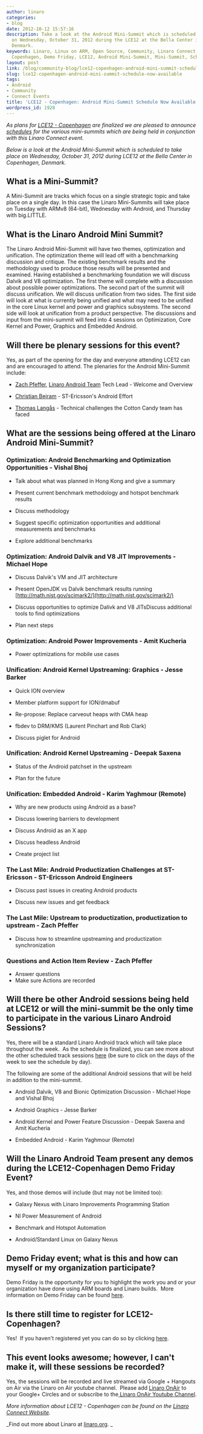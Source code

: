 ```yaml
---
author: linaro
categories:
- blog
date: 2012-10-12 15:57:16
description: Take a look at the Android Mini-Summit which is scheduled to take place
  on Wednesday, October 31, 2012 during the LCE12 at the Bella Center in Copenhagen,
  Denmark.
keywords: Linaro, Linux on ARM, Open Source, Community, Linaro Connect, Bella Center,
  Copenhagen, Demo Friday, LCE12, Android Mini-Summit, Mini-Summit, Schedule
layout: post
link: /blog/community-blog/lce12-copenhagen-android-mini-summit-schedule-now-available/
slug: lce12-copenhagen-android-mini-summit-schedule-now-available
tags:
- Android
- Community
- Connect Events
title: 'LCE12 - Copenhagen: Android Mini-Summit Schedule Now Available'
wordpress_id: 1928
---
```


_As plans for [LCE12 - Copenhagen](http://connect.linaro.org/resources/#welcome) are finalized we are pleased to announce [schedules](http://connect.linaro.org/resources/#schedule) for the various mini-summits which are being held in conjunction with this Linaro Connect event._

_Below is a look at the Android Mini-Summit which is scheduled to take place on Wednesday, October 31, 2012 during LCE12 at the Bella Center in Copenhagen, Denmark._


## What is a Mini-Summit?


A Mini-Summit are tracks which focus on a single strategic topic and take place on a single day.  In this case the Linaro Mini-Summits will take place on Tuesday with ARMv8 (64-bit), Wednesday with Android, and Thursday with big.LITTLE.


## What is the Linaro Android Mini Summit?


The Linaro Android Mini-Summit will have two themes, optimization and unification. The optimization theme will lead off with a benchmarking discussion and critique. The existing benchmark results and the methodology used to produce those results will be presented and examined. Having established a benchmarking foundation we will discuss Dalvik and V8 optimization. The first theme will complete with a discussion about possible power optimizations. The second part of the summit will discuss unification. We will discuss unification from two sides. The first side will look at what is currently being unified and what may need to be unified in the core Linux kernel and power and graphics subsystems. The second side will look at unification from a product perspective. The discussions and input from the mini-summit will feed into 4 sessions on Optimization, Core Kernel and Power, Graphics and Embedded Android.


## Will there be plenary sessions for this event?


Yes, as part of the opening for the day and everyone attending LCE12 can and are encouraged to attend.  The plenaries for the Android Mini-Summit include:




  * [Zach Pfeffer](/about/), [Linaro Android Team](/about/) Tech Lead - Welcome and Overview


  * [Christian Bejram](https://plus.google.com/116862664037516190766/about) - ST-Ericsson's Android Effort


  * [Thomas Langås](https://plus.google.com/116279610674119061733/posts) - Technical challenges the Cotton Candy team has faced




## What are the sessions being offered at the Linaro Android Mini-Summit?

### Optimization: Android Benchmarking and Optimization Opportunities - Vishal Bhoj

  * Talk about what was planned in Hong Kong and give a summary


  * Present current benchmark methodology and hotspot benchmark results


  * Discuss methodology


  * Suggest specific optimization opportunities and additional measurements and benchmarks


  * Explore additional benchmarks




### Optimization: Android Dalvik and V8 JIT Improvements - Michael Hope

  * Discuss Dalvik's VM and JIT architecture


  * Present OpenJDK vs Dalvik benchmark results running [http://math.nist.gov/scimark2/](http://math.nist.gov/scimark2/)


  * Discuss opportunities to optimize Dalivk and V8 JITsDiscuss additional tools to find optimizations


  * Plan next steps




### Optimization: Android Power Improvements - Amit Kucheria

  * Power optimizations for mobile use cases

### Unification: Android Kernel Upstreaming: Graphics - Jesse Barker

  * Quick ION overview


  * Member platform support for ION/dmabuf


  * Re-propose: Replace carveout heaps with CMA heap


  * fbdev to DRM/KMS (Laurent Pinchart and Rob Clark)


  * Discuss piglet for Android




### Unification: Android Kernel Upstreaming - Deepak Saxena

  * Status of the Android patchset in the upstream


  * Plan for the future

### Unification: Embedded Android - Karim Yaghmour (Remote)

  * Why are new products using Android as a base?


  * Discuss lowering barriers to development


  * Discuss Android as an X app


  * Discuss headless Android


  * Create project list

### The Last Mile: Android Productization Challenges at ST-Ericsson - ST-Ericsson Android Engineers

  * Discuss past issues in creating Android products


  * Discuss new issues and get feedback

### The Last Mile: Upstream to productization, productization to upstream - Zach Pfeffer

  * Discuss how to streamline upstreaming and productization synchronization

### Questions and Action Item Review - Zach Pfeffer

  * Answer questions
  * Make sure Actions are recorded
  
## Will there be other Android sessions being held at LCE12 or will the mini-summit be the only time to participate in the various Linaro Android Sessions?


Yes, there will be a standard Linaro Android track which will take place throughout the week.  As the schedule is finalized, you can see more about the other scheduled track sessions [here](http://connect.linaro.org/resources/#schedule) (be sure to click on the days of the week to see the schedule by day).

The following are some of the additional Android sessions that will be held in addition to the mini-summit.

  * Android Dalvik, V8 and Bionic Optimization Discussion - Michael Hope and Vishal Bhoj


  * Android Graphics - Jesse Barker


  * Android Kernel and Power Feature Discussion - Deepak Saxena and Amit Kucheria


  * Embedded Android - Karim Yaghmour (Remote)

## Will the Linaro Android Team present any demos during the LCE12-Copenhagen Demo Friday Event?

Yes, and those demos will include (but may not be limited too):

  * Galaxy Nexus with Linaro Improvements Programming Station


  * NI Power Measurement of Android


  * Benchmark and Hotspot Automation


  * Android/Standard Linux on Galaxy Nexus

## Demo Friday event; what is this and how can myself or my organization participate?


Demo Friday is the opportunity for you to highlight the work you and or your organization have done using ARM boards and Linaro builds.  More information on Demo Friday can be found [here](/blog/lce-12-copenhagen-demo-friday-call-for-participation/).


## Is there still time to register for LCE12-Copenhagen?


Yes!  If you haven't registered yet you can do so by clicking [here](http://connect.linaro.org/wp-login.php?redirect_to=/register-connect/).


## This event looks awesome; however, I can't make it, will these sessions be recorded?


Yes, the sessions will be recorded and live streamed via Google + Hangouts on Air via the Linaro on Air youtube channel.  Please add [Linaro OnAir](https://plus.google.com/u/0/116754366033915823792/posts) to your Google+ Circles and or subscribe to the[ Linaro OnAir Youtube Channel](http://www.youtube.com/channel/UCIVqQKxCyQLJS6xvSmfndLA/videos?flow=grid&view=0).



_More information about LCE12 - Copenhagen can be found on the [Linaro Connect Website](http://connect.linaro.org/resources/#welcome)._

 _Find out more about Linaro at [linaro.org](/). _